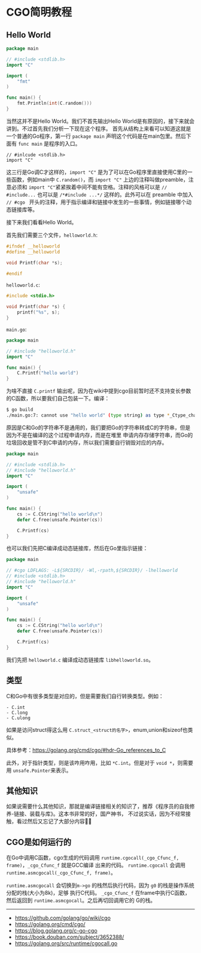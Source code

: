 # CGO简明教程

## Hello World

```go
package main

// #include <stdlib.h>
import "C"

import (
	"fmt"
)

func main() {
    fmt.Println(int(C.random()))
}
```

当然这并不是Hello World。我们不首先输出Hello World是有原因的，接下来就会讲到。不过首先我们分析一下现在这个程序。
首先从结构上来看可以知道这就是一个普通的Go程序，第一行 `package main` 声明这个代码是在main包里。然后下面有 `func main`
是程序的入口。

```
// #inlcude <stdlib.h>
import "C"

```

这三行是Go调C才这样的，`import "C"` 是为了可以在Go程序里直接使用C里的一些函数，例如main中 `C.random()`，而 `import "C"`
上边的注释叫做preamble，注意必须和 `import "C"`紧紧挨着中间不能有空格。注释的风格可以是 `// #include...` 也可以是 `/*#include ...*/`
这样的。此外可以在 preamble 中加入 `// #cgo ` 开头的注释，用于指示编译和链接中发生的一些事情，例如链接哪个动态链接库等。

接下来我们看看Hello World。

首先我们需要三个文件，`helloworld.h`:

```c
#ifndef __helloworld
#define __helloworld

void Printf(char *s);

#endif
```

`helloworld.c`:

```c
#include <stdio.h>

void Printf(char *s) {
    printf("%s", s);
}
```

`main.go`:

```go
package main

// #include "helloworld.h"
import "C"

func main() {
    C.Printf("hello world")
}
```

为啥不直接 `C.printf` 输出呢，因为在wiki中提到cgo目前暂时还不支持变长参数的C函数，所以要我们自己包装一下。编译：

```bash
$ go build
./main.go:7: cannot use "hello world" (type string) as type *_Ctype_char in argument to _Cfunc_Printf
```

原因是C和Go的字符串不是通用的，我们要把Go的字符串转成C的字符串，但是因为不是在编译的这个过程申请内存，而是在堆里
申请内存存储字符串，而Go的垃圾回收是管不到C申请的内存，所以我们需要自行销毁对应的内存。

```go
package main

// #include <stdlib.h>
// #include "helloworld.h"
import "C"

import (
    "unsafe"
)

func main() {
    cs := C.CString("hello world\n")
    defer C.free(unsafe.Pointer(cs))

    C.Printf(cs)
}
```

也可以我们先把C编译成动态链接库，然后在Go里指示链接：

```go
package main

// #cgo LDFLAGS: -L${SRCDIR}/ -Wl,-rpath,${SRCDIR}/ -lhelloworld
// #include <stdlib.h>
// #include "helloworld.h"
import "C"

import (
    "unsafe"
)

func main() {
    cs := C.CString("hello world\n")
    defer C.free(unsafe.Pointer(cs))

    C.Printf(cs)
}
```

我们先把 `helloworld.c` 编译成动态链接库 `libhelloworld.so`。

## 类型

C和Go中有很多类型是对应的，但是需要我们自行转换类型。例如：

    - C.int
    - C.long
    - C.ulong

如果是访问struct得这么用 `C.struct_<struct的名字>`，enum,union和sizeof也类似。

具体参考：https://golang.org/cmd/cgo/#hdr-Go_references_to_C

此外，对于指针类型，则是该咋用咋用，比如 `*C.int`。但是对于 `void *`，则需要用 `unsafe.Pointer`来表示。

## 其他知识

如果说需要什么其他知识，那就是编译链接相关的知识了，推荐《程序员的自我修养-链接、装载与库》。这本书非常的好，国产神书，
不过说实话，因为不经常接触，看过然后又忘记了大部分内容🤦‍♂️

## CGO是如何运行的

在Go中调用C函数，cgo生成的代码调用 `runtime.cgocall(_cgo_Cfunc_f, frame)`，`_cgo_Cfunc_f` 就是GCC编译
出来的代码。 `runtime.cgocall` 会调用 `runtime.asmcgocall(_cgo_Cfunc_f, frame)`。

`runtime.asmcgocall` 会切换到`m->go` 的栈然后执行代码，因为 `g0` 的栈是操作系统分配的栈(大小为8k)，足够
执行C代码。 `_cgo_Cfunc_f` 在frame中执行C函数，然后返回到 `runtime.asmcgocall`。之后再切回调用它的
G的栈。

------------

- https://github.com/golang/go/wiki/cgo
- https://golang.org/cmd/cgo/
- https://blog.golang.org/c-go-cgo
- https://book.douban.com/subject/3652388/
- https://golang.org/src/runtime/cgocall.go
